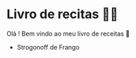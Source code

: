 # Livro de recitas :man_cook:

Olá ! Bem vindo ao meu livro de receitas :wave:

- Strogonoff de Frango
